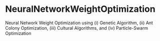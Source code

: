 # NeuralNetworkWeightOptimization
Neural Network Weight Optimization using (i) Genetic Algorithm, (ii) Ant Colony Optimization, (iii) Cultural Algorithms, and (iv) Particle-Swarm Optimization
